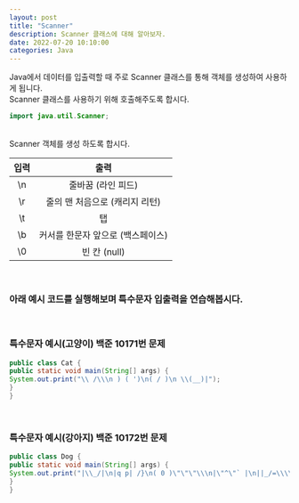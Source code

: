 ```yaml
---
layout: post
title: "Scanner"
description: Scanner 클래스에 대해 알아보자.
date: 2022-07-20 10:10:00
categories: Java
---
```

Java에서 데이터를 입출력할 때 주로 Scanner 클래스를 통해 객체를 생성하여 사용하게 됩니다.<br>
Scanner 클래스를 사용하기 위해 호출해주도록 합시다.<br>

```java
import java.util.Scanner;
```

<br>
Scanner 객체를 생성 하도록 합시다.

<br>

| 입력 | 출력 |
:---:|:---:
| \n | 줄바꿈 (라인 피드)
| \r | 줄의 맨 처음으로 (캐리지 리턴)
| \t | 탭
| \b | 커서를 한문자 앞으로 (백스페이스)
| \0 | 빈 칸 (null)

<br>

### 아래 예시 코드를 실행해보며 특수문자 입출력을 연습해봅시다.
<br>

### 특수문자 예시(고양이) 백준 10171번 문제
```java
public class Cat {
public static void main(String[] args) {
System.out.print("\\ /\\\n ) ( ')\n( / )\n \\(__)|");
}
}
```
<br>


### 특수문자 예시(강아지) 백준 10172번 문제
```java
public class Dog {
public static void main(String[] args) {
System.out.print("|\\_/|\n|q p| /}\n( 0 )\"\"\"\\\n|\"^\"` |\n||_/=\\\\__|");
}
}
```

<br>
<br>
<br>
<br>